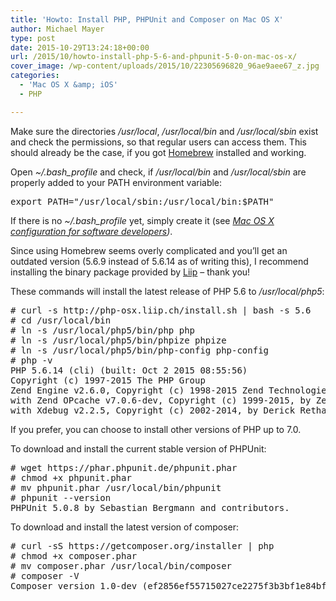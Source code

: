 ```yaml
---
title: 'Howto: Install PHP, PHPUnit and Composer on Mac OS X'
author: Michael Mayer
type: post
date: 2015-10-29T13:24:18+00:00
url: /2015/10/howto-install-php-5-6-and-phpunit-5-0-on-mac-os-x/
cover_image: /wp-content/uploads/2015/10/22305696820_96ae9aee67_z.jpg
categories:
  - 'Mac OS X &amp; iOS'
  - PHP

---
```

Make sure the directories _/usr/local_, _/usr/local/bin_ and _/usr/local/sbin_ exist and check the permissions, so that regular users can access them. This should already be the case, if you got [Homebrew][1] installed and working.

Open _~/.bash_profile_ and check, if _/usr/local/bin_ and _/usr/local/sbin_ are properly added to your PATH environment variable:

<pre>export PATH="/usr/local/sbin:/usr/local/bin:$PATH"</pre>

If there is no _~/.bash_profile_ yet, simply create it (see _[Mac OS X configuration for software developers][2])_.

Since using Homebrew seems overly complicated and you&#8217;ll get an outdated version (<span class="s1">5.6.9 instead of 5.6.14 as of writing this)</span>, I recommend installing the binary package provided by [Liip][3] &#8211; thank you!

These commands will install the latest release of PHP 5.6 to _/usr/local/php5_:

<pre># curl -s http://php-osx.liip.ch/install.sh | bash -s 5.6
# cd /usr/local/bin
# ln -s /usr/local/php5/bin/php php
# ln -s /usr/local/php5/bin/phpize phpize
# ln -s /usr/local/php5/bin/php-config php-config
# php -v
PHP 5.6.14 (cli) (built: Oct 2 2015 08:55:56)
Copyright (c) 1997-2015 The PHP Group
Zend Engine v2.6.0, Copyright (c) 1998-2015 Zend Technologies
with Zend OPcache v7.0.6-dev, Copyright (c) 1999-2015, by Zend Technologies
with Xdebug v2.2.5, Copyright (c) 2002-2014, by Derick Rethans</pre>

If you prefer, you can choose to install other versions of PHP up to 7.0.

To download and install the current stable version of PHPUnit:

<pre># wget https://phar.phpunit.de/phpunit.phar
# chmod +x phpunit.phar
# mv phpunit.phar /usr/local/bin/phpunit
# phpunit --version
PHPUnit 5.0.8 by Sebastian Bergmann and contributors.</pre>

To download and install the latest version of composer:

<pre># curl -sS https://getcomposer.org/installer | php
# chmod +x composer.phar
# mv composer.phar /usr/local/bin/composer
# composer -V
Composer version 1.0-dev (ef2856ef55715027ce2275f3b3bf1e84bfc778a4) 2015-10-29 22:35:30</pre>

 [1]: http://brew.sh/
 [2]: /2015/10/howto-mac-configuration-for-software-developers/
 [3]: http://php-osx.liip.ch/